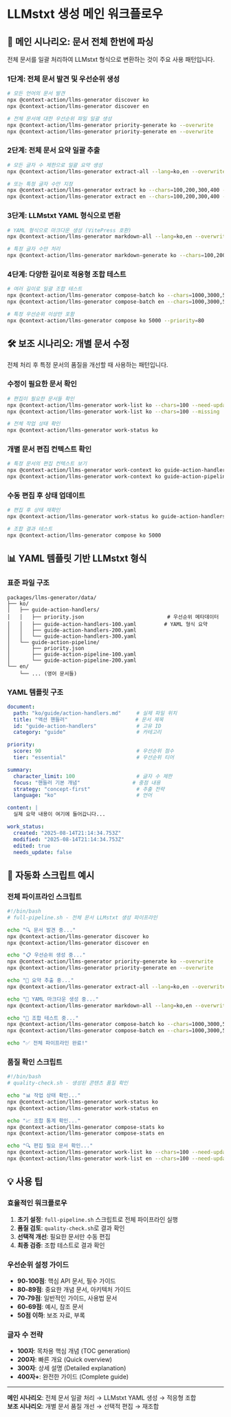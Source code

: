 # LLMstxt 생성 메인 워크플로우

## 🎯 메인 시나리오: 문서 전체 한번에 파싱

전체 문서를 일괄 처리하여 LLMstxt 형식으로 변환하는 것이 주요 사용 패턴입니다.

### 1단계: 전체 문서 발견 및 우선순위 생성

```bash
# 모든 언어의 문서 발견
npx @context-action/llms-generator discover ko
npx @context-action/llms-generator discover en

# 전체 문서에 대한 우선순위 파일 일괄 생성
npx @context-action/llms-generator priority-generate ko --overwrite
npx @context-action/llms-generator priority-generate en --overwrite
```

### 2단계: 전체 문서 요약 일괄 추출

```bash
# 모든 글자 수 제한으로 일괄 요약 생성
npx @context-action/llms-generator extract-all --lang=ko,en --overwrite

# 또는 특정 글자 수만 지정
npx @context-action/llms-generator extract ko --chars=100,200,300,400 --overwrite
npx @context-action/llms-generator extract en --chars=100,200,300,400 --overwrite
```

### 3단계: LLMstxt YAML 형식으로 변환

```bash
# YAML 형식으로 마크다운 생성 (VitePress 호환)
npx @context-action/llms-generator markdown-all --lang=ko,en --overwrite

# 특정 글자 수만 처리
npx @context-action/llms-generator markdown-generate ko --chars=100,200,300 --overwrite
```

### 4단계: 다양한 길이로 적응형 조합 테스트

```bash
# 여러 길이로 일괄 조합 테스트
npx @context-action/llms-generator compose-batch ko --chars=1000,3000,5000,10000
npx @context-action/llms-generator compose-batch en --chars=1000,3000,5000,10000

# 특정 우선순위 이상만 포함
npx @context-action/llms-generator compose ko 5000 --priority=80
```

## 🛠️ 보조 시나리오: 개별 문서 수정

전체 처리 후 특정 문서의 품질을 개선할 때 사용하는 패턴입니다.

### 수정이 필요한 문서 확인

```bash
# 편집이 필요한 문서들 확인
npx @context-action/llms-generator work-list ko --chars=100 --need-update
npx @context-action/llms-generator work-list ko --chars=100 --missing

# 전체 작업 상태 확인
npx @context-action/llms-generator work-status ko
```

### 개별 문서 편집 컨텍스트 확인

```bash
# 특정 문서의 편집 컨텍스트 보기
npx @context-action/llms-generator work-context ko guide-action-handlers --chars=100
npx @context-action/llms-generator work-context ko guide-action-pipeline --chars=200
```

### 수동 편집 후 상태 업데이트

```bash
# 편집 후 상태 재확인
npx @context-action/llms-generator work-status ko guide-action-handlers --chars=100

# 조합 결과 테스트
npx @context-action/llms-generator compose ko 5000
```

## 📊 YAML 템플릿 기반 LLMstxt 형식

### 표준 파일 구조

```
packages/llms-generator/data/
├── ko/
│   ├── guide-action-handlers/
│   │   ├── priority.json                           # 우선순위 메타데이터
│   │   ├── guide-action-handlers-100.yaml         # YAML 형식 요약
│   │   ├── guide-action-handlers-200.yaml
│   │   └── guide-action-handlers-300.yaml
│   └── guide-action-pipeline/
│       ├── priority.json
│       ├── guide-action-pipeline-100.yaml
│       └── guide-action-pipeline-200.yaml
└── en/
    └── ... (영어 문서들)
```

### YAML 템플릿 구조

```yaml
document:
  path: "ko/guide/action-handlers.md"     # 실제 파일 위치
  title: "액션 핸들러"                      # 문서 제목
  id: "guide-action-handlers"             # 고유 ID
  category: "guide"                       # 카테고리

priority:
  score: 90                               # 우선순위 점수
  tier: "essential"                       # 우선순위 티어

summary:
  character_limit: 100                    # 글자 수 제한
  focus: "핸들러 기본 개념"                 # 중점 내용
  strategy: "concept-first"               # 추출 전략
  language: "ko"                          # 언어

content: |
  실제 요약 내용이 여기에 들어갑니다...

work_status:
  created: "2025-08-14T21:14:34.753Z"
  modified: "2025-08-14T21:14:34.753Z" 
  edited: true
  needs_update: false
```

## 🚀 자동화 스크립트 예시

### 전체 파이프라인 스크립트

```bash
#!/bin/bash
# full-pipeline.sh - 전체 문서 LLMstxt 생성 파이프라인

echo "🔍 문서 발견 중..."
npx @context-action/llms-generator discover ko
npx @context-action/llms-generator discover en

echo "📋 우선순위 생성 중..."
npx @context-action/llms-generator priority-generate ko --overwrite
npx @context-action/llms-generator priority-generate en --overwrite

echo "📝 요약 추출 중..."
npx @context-action/llms-generator extract-all --lang=ko,en --overwrite

echo "📄 YAML 마크다운 생성 중..."
npx @context-action/llms-generator markdown-all --lang=ko,en --overwrite

echo "🎯 조합 테스트 중..."
npx @context-action/llms-generator compose-batch ko --chars=1000,3000,5000
npx @context-action/llms-generator compose-batch en --chars=1000,3000,5000

echo "✅ 전체 파이프라인 완료!"
```

### 품질 확인 스크립트

```bash
#!/bin/bash
# quality-check.sh - 생성된 콘텐츠 품질 확인

echo "📊 작업 상태 확인..."
npx @context-action/llms-generator work-status ko
npx @context-action/llms-generator work-status en

echo "📈 조합 통계 확인..."
npx @context-action/llms-generator compose-stats ko
npx @context-action/llms-generator compose-stats en

echo "🔍 편집 필요 문서 확인..."
npx @context-action/llms-generator work-list ko --chars=100 --need-update
npx @context-action/llms-generator work-list en --chars=100 --need-update
```

## 💡 사용 팁

### 효율적인 워크플로우

1. **초기 설정**: `full-pipeline.sh` 스크립트로 전체 파이프라인 실행
2. **품질 검토**: `quality-check.sh`로 결과 확인
3. **선택적 개선**: 필요한 문서만 수동 편집
4. **최종 검증**: 조합 테스트로 결과 확인

### 우선순위 설정 가이드

- **90-100점**: 핵심 API 문서, 필수 가이드
- **80-89점**: 중요한 개념 문서, 아키텍처 가이드  
- **70-79점**: 일반적인 가이드, 사용법 문서
- **60-69점**: 예시, 참조 문서
- **50점 이하**: 보조 자료, 부록

### 글자 수 전략

- **100자**: 목차용 핵심 개념 (TOC generation)
- **200자**: 빠른 개요 (Quick overview)
- **300자**: 상세 설명 (Detailed explanation)
- **400자+**: 완전한 가이드 (Complete guide)

---

**메인 시나리오**: 전체 문서 일괄 처리 → LLMstxt YAML 생성 → 적응형 조합  
**보조 시나리오**: 개별 문서 품질 개선 → 선택적 편집 → 재조합